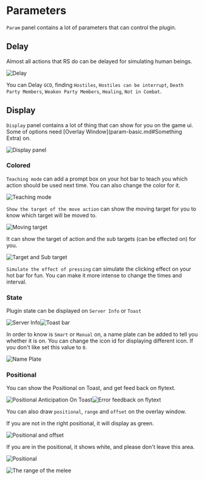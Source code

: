 # Parameters

`Param` panel contains a lot of parameters that can control the plugin.

## Delay

Almost all actions that RS do can be delayed for simulating human beings.

![Delay](assets/image-20230418213626516.png)

You can Delay `GCD`, finding `Hostiles`, `Hostiles can be interrupt`, `Death Party Members`, `Weaken Party Members`, `Healing`, `Not in Combat`.

## Display

`Display` panel contains a lot of thing that can show for you on the game ui. Some of options need [Overlay Window](param-basic.md#Something Extra) on.

![Display panel](assets/image-20230418214351833.png)

### Colored

`Teaching mode` can add a prompt box on your hot bar to teach you which action should be used next time. You can also change the color for it.

![Teaching mode](assets/image-20230418215042373.png)

`Show the target of the move action` can show the moving target for you to know which target will be moved to.

![Moving target](assets/1681825978742.png)

It can show the target of action and the sub targets (can be effected on) for you.

![Target and Sub target](assets/1681826361767.png)

`Simulate the effect of pressing` can simulate the clicking effect on your hot bar for fun. You can make it more intense to change the times and interval.

### State

Plugin state can be displayed on `Server Info` or `Toast`

![Server Info](assets/image-20230418220659647.png)![Toast bar](assets/image-20230418221016542.png)

In order to know is `Smart` or `Manual` on, a name plate can be added to tell you whether it is on. You can change the icon id for displaying different icon. If you don't like set this value to `0`.

![Name Plate](assets/1681827143989.png)

### Positional

You can show the Positional on Toast, and get feed back on flytext.

![Positional Anticipation On Toast](assets/image-20230418221832369.png)![Error feedback on flytext](assets/image-20230418222118315.png)

You can also draw `positional`, `range`  and `offset` on the overlay window.

If you are not in the right positional, it will display as green.

![Positional and offset](assets/1681827846439.png)

If you are in the positional, it shows white, and please don't leave this area.

![Positional](assets/1681827930676.png)

![The range of the melee](assets/1681828038831.png)